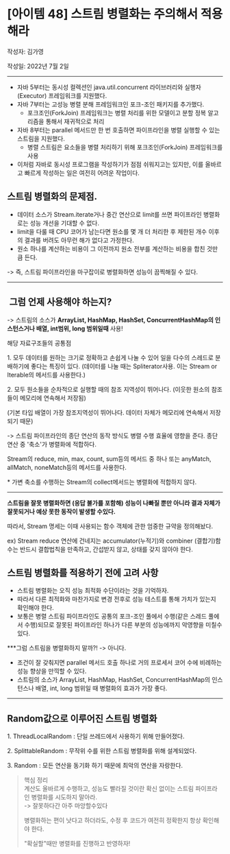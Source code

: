 # [아이템 48] 스트림 병렬화는 주의해서 적용해라

작성자: 김가영

작성일: 2022년 7월 2일

---

-   자바 5부터는 동시성 컬렉션인 java.util.concurrent 라이브러리와 실행자(Executor) 프레임워크를 지원했다.
-   자바 7부터는 고성능 병렬 분해 프레임워크인 포크-조인 패키지를 추가했다.
    -   포크조인(ForkJoin) 프레임워크는 병렬 처리를 위한 모델이고 분할 정복 알고리즘을 통해서 재귀적으로 처리
-   자바 8부터는 parallel 메서드만 한 번 호출하면 파이프라인을 병렬 실행할 수 있는 스트림을 지원했다.
    -   병렬 스트림은 요소들을 병렬 처리하기 위해 포크조인(ForkJoin) 프레임워크를 사용
-   이처럼 자바로 동시성 프로그램을 작성하기가 점점 쉬워지고는 있지만, 이를 올바르고 빠르게 작성하는 일은 여전히 어려운 작업이다.

스트림 병렬화의 문제점.
--

-   데이터 소스가 Stream.iterate거나 중간 연산으로 limit를 쓰면 파이프라인 병렬화로는 성능 개선을 기대할 수 없다.
-   limit을 다룰 때 CPU 코어가 남는다면 원소를 몇 개 더 처리한 후 제한된 개수 이후의 결과를 버려도 아무런 해가 없다고 가정한다.
-   원소 하나를 계산하는 비용이 그 이전까지 원소 전부를 계산하는 비용을 합친 것만큼 든다.

\-> 즉, 스트림 파이프라인을 마구잡이로 병렬화하면 성능이 끔찍해질 수 있다.

----

 그럼 언제 사용해야 하는지?
 --

\-> 스트림의 소스가 **ArrayList, HashMap, HashSet, ConcurrentHashMap의 인스턴스거나 배열, int범위, long 범위일때** 사용!

해당 자료구조들의 공통점

1\. 모두 데이터를 원하는 크기로 정확하고 손쉽게 나눌 수 있어 일을 다수의 스레드로 분배하기에 좋다는 특징이 있다. (데이터를 나눌 때는 Spliterator사용. 이는 Stream or Iterable의 메서드를 사용한다.)

2\. 모두 원소들을 순차적으로 실행할 때의 참조 지역성이 뛰어나다. (이웃한 원소의 참조들이 메모리에 연속해서 저장됨)

(기본 타입 배열이 가장 참조지역성이 뛰어나다. 데이터 자체가 메모리에 연속해서 저장되기 때문)

\-> 스트림 파이프라인의 종단 연산의 동작 방식도 병렬 수행 효율에 영향을 준다. 종단 연산 중 '축소'가 병렬화에 적합하다.

Stream의 reduce, min, max, count, sum등의 메서드 중 하나 또는 anyMatch, allMatch, noneMatch등의 메서드를 사용한다.

\* 가변 축소를 수행하는 Stream의 collect메서드는 병렬화에 적합하지 않다.

---


**스트림을 잘못 병렬화하면 (응답 불가를 포함해) 성능이 나빠질 뿐만 아니라 결과 자체가 잘못되거나 예상 못한 동작이 발생할 수있다.**

따라서, Stream 명세는 이때 사용되는 함수 객체에 관한 엄중한 규약을 정의해놨다.

ex) Stream reduce 연산에 건네지는 accumulator(누적기)와 combiner (결합기)함수는 반드시 결합법칙을 만족하고, 간섭받지 않고, 상태를 갖지 않아야 한다.

**스트림 병렬화를 적용하기 전에 고려 사항**
--
-   스트림 병렬화는 오직 성능 최적화 수단이라는 것을 기억하자.
-   따라서 다른 최적화와 마찬가지로 변경 전후로 성능 테스트를 통해 가치가 있는지 확인해야 한다.
-   보통은 병렬 스트림 파이프라인도 공통의 포크-조인 풀에서 수행(같은 스레드 풀에서 수행)되므로 잘못된 파이프라인 하나가 다른 부분의 성능에까지 악영향을 미칠수 있다.

***그럼 스트림을 병렬화하지 말까?!
\-> 아니다.

- 조건이 잘 갖춰지면 parallel 메서드 호출 하나로 거의 프로세서 코어 수에 비례하는 성능 향상을 만끽할 수 있다.
- 스트림의 소스가 ArrayList, HashMap, HashSet, ConcurrentHashMap의 인스턴스나 배열, int, long 범위일 때 병렬화의 효과가 가장 좋다.

---
Random값으로 이루어진 스트림 병렬화
--
1\. ThreadLocalRandom : 단일 쓰레드에서 사용하기 위해 만들어졌다.

2\. SplittableRandom : 무작위 수를 위한 스트림 병렬화를 위해 설계되었다.

3\. Random : 모든 연산을 동기화 하기 때문에 최악의 연산을 자랑한다.


> 핵심 정리  
> 계산도 올바르게 수행하고, 성능도 빨라질 것이란 확신 없이는 스트림 파이프라인 병렬화를 시도하지 말아라.  
> \-> 잘못하다간 아주 마앙할수있다  
>   
> 병렬화하는 편이 낫다고 하더라도, 수정 후 코드가 여전히 정확한지 항상 확인해야 한다.  
>   
> "확실할"때만 병렬화를 진행하고 반영하자!
